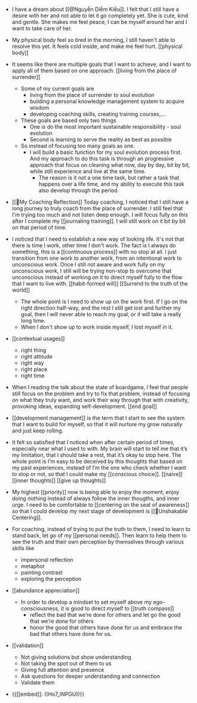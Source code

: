 - I have a dream about [[@Nguyễn Diễm Kiều]]. I felt that I still have a desire with her and not able to let it go completely yet. She is cute, kind and gentle. She makes me feel peace, I can be myself around her and I want to take care of her. 
- My physical body feel so tired in the morning, I still haven't able to resolve this yet. It feels cold inside, and make me feel hurt. [[physical body]]
- It seems like there are multiple goals that I want to achieve, and I want to apply all of them based on one approach. [[living from the place of surrender]]
    - Some of my current goals are
        - living from the place of surrender to soul evolution
        - building a personal knowledge management system to acquire wisdom
        - developing coaching skills, creating training courses,...
    - These goals are based only two things
        - One is do the most important sustainable responsibility - soul evolution
        - Second is learning to serve the reality as best as possible
    - So instead of focusing too many goals as one.
        - I will build a basic function for my soul evolution process first. And my approach to do this task is through an progressive approach that focus on cleaning what now, day by day, bit by bit, while still experience and live at the same time. 
            - The reason is it not a one time task, but rather a task that happens over a life time, and my ability to execute this task also develop through the period.
- [[🌱My Coaching Reflection]] Today coaching, I noticed that I still have a long journey to truly coach from the place of surrender. I still feel that I'm trying too much and not listen deep enough. I will focus fully on this after I complete my [[journaling training]]. I will still work on it bit by bit on that period of time.

- I noticed that I need to establish a new way of looking life. It's not that there is time I work, other time I don't work. The fact is I always do something, this is a [[continuous process]] with no stop at all. I just transition from one work to another work, from an intentional work to unconscious work. Once I still not aware and work fully on my unconscious work, I still will be trying non-stop to overcome that unconscious instead of working on it to direct myself fully to the flow that I want to live with. [[habit-formed will]] [[Surrend to the truth of the world]]
    - The whole point is I need to show up on the work first. If I go on the right direction half-way, and the rest I still get lost and further my goal, then I will never able to reach my goal, or it will take a really long time. 
    - When I don't show up to work inside myself, I lost myself in it.
- [[contextual usages]]
    - right thing
    - right attitude
    - right way
    - right place
    - right time
- When I reading the talk about the state of boardgame, I feel that people still focus on the problem and try to fix that problem, instead of focusing on what they truly want, and work their way through that with creativity, provoking ideas, expanding self-development. [[end goal]] 
- [[development management]] is the term that I start to see the system that I want to build for myself, so that it will nurture my grow naturally and just keep rolling.
- It felt so satisfied that I noticed when after certain period of times, especially near what I used to with. My brain will start to tell me that it’s my limitation, that I should take a rest, that it’s okay to stop here. The whole point is I’m easy to be deceived by this thoughts that based on my past experiences, instead of I’m the one who check whether I want to stop or not, so that I could make my [[conscious choice]]. [[naive]] [[inner thoughts]] [[give up thoughts]]
- My highest [[priority]] now is being able to enjoy the moment, enjoy doing nothing instead of always follow the inner thougths, and inner urge. I need to be comfortable to [[centering on the seat of awareness]] so that I could develop my next stage of development is [[🌱Unshakable Centering]].
- For coaching, instead of trying to put the truth to them, I need to learn to stand back, let go of my [[personal needs]]. Then learn to help them to see the truth and their own perception by themselves through various skills like
    - impersonal reflection
    - metaphor
    - painting contrast
    - exploring the perception
- [[abundance appreciation]] 
    - In order to develop a mindset to set myself above my ego-consciousness, it is good to direct myself to [[truth compass]]
        - reflect the bad that we’re done for others and let go the good that we’re done for others 
        - honor the good that others have done for us and embrace the bad that others have done for us.
- [[validation]]
    - Not giving solutions but show understanding
    - Not taking the spot out of them to us
    - Giving full attention and presence
    - Ask questions for deeper understanding and connection
    - Validate them
- {{[[embed]]: ((Ho7_lNPGU))}}
